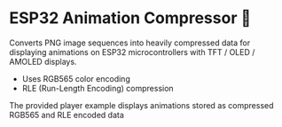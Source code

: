 # ESP32 Animation Compressor 🎨

Converts PNG image sequences into heavily compressed data for displaying animations on ESP32 microcontrollers with TFT / OLED / AMOLED displays.

- Uses RGB565 color encoding
- RLE (Run-Length Encoding) compression

The provided player example displays animations stored as compressed RGB565 and RLE encoded data
